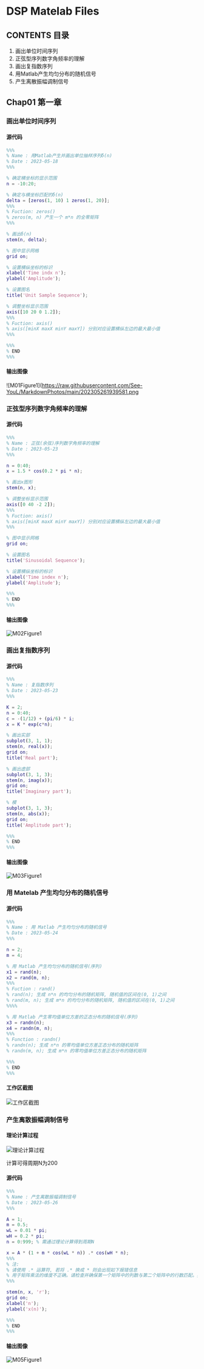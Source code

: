 # DSP Matelab Files

## CONTENTS 目录

1. 画出单位时间序列
2. 正弦型序列数字角频率的理解
3. 画出复指数序列
4. 用Matlab产生均匀分布的随机信号
5. 产生离散振幅调制信号

## Chap01 第一章

### 画出单位时间序列

#### 源代码

```matlab
%%%
% Name : 用Matlab产生并画出单位抽样序列δ(n)
% Date : 2023-05-18
%%%

% 确定横坐标的显示范围
n = -10:20;

% 确定与横坐标匹配的δ(n)
delta = [zeros(1, 10) 1 zeros(1, 20)];
%%%
% Fuction: zeros()
% zeros(m, n) 产生一个 m*n 的全零矩阵
%%%

% 画出δ(n)
stem(n, delta);

% 图中显示网格
grid on;

% 设置横纵坐标的标识
xlabel('Time indx n');
ylabel('Amplitude');

% 设置图名
title('Unit Sample Sequence');

% 调整坐标显示范围
axis([10 20 0 1.2]);
%%%
% Fuction: axis()
% axis([minX maxX minY maxY]) 分别对应设置横纵左边的最大最小值
%%%

%%%
% END
%%%


```

#### 输出图像

![M01Figure1](https://raw.githubusercontent.com/See-YouL/MarkdownPhotos/main/202305261939581.png

### 正弦型序列数字角频率的理解

#### 源代码

```matlab
%%%
% Name : 正弦(余弦)序列数字角频率的理解
% Date : 2023-05-23
%%%

n = 0:40;
x = 1.5 * cos(0.2 * pi * n);

% 画出x图形
stem(n, x);

% 调整坐标显示范围
axis([0 40 -2 2]);
%%%
% Fuction: axis()
% axis([minX maxX minY maxY]) 分别对应设置横纵左边的最大最小值
%%%

% 图中显示网格
grid on;

% 设置图名
title('Sinusoidal Sequence');

% 设置横纵坐标的标识
xlabel('Time index n');
ylabel('Amplitude');

%%%
% END
%%%

```

#### 输出图像

![M02Figure1](https://raw.githubusercontent.com/See-YouL/MarkdownPhotos/main/202305261941177.png)

### 画出复指数序列

#### 源代码

```matlab
%%%
% Name : 复指数序列
% Date : 2023-05-23
%%%

K = 2;
n = 0:40;
c = -(1/12) + (pi/6) * i;
x = K * exp(c*n);

% 画出实部
subplot(3, 1, 1);
stem(n, real(x));
grid on;
title('Real part');

% 画出虚部
subplot(3, 1, 3);
stem(n, imag(x));
grid on;
title('Imaginary part');

% 模
subplot(3, 1, 3);
stem(n, abs(x));
grid on;
title('Amplitude part');

%%%
% END
%%%

```

#### 输出图像

![M03Figure1](https://raw.githubusercontent.com/See-YouL/MarkdownPhotos/main/202305261941547.png)

### 用 Matelab 产生均匀分布的随机信号

#### 源代码

```matlab
%%%
% Name : 用 Matlab 产生均匀分布的随机信号
% Date : 2023-05-24
%%%

n = 2;
m = 4;

% 用 Matlab 产生均匀分布的随机信号(序列)
x1 = rand(n);
x2 = rand(m, n);
%%%
% Fuction : rand()
% rand(n); 生成 n*n 的均匀分布的随机矩阵, 随机值的区间在(0, 1)之间
% rand(m, n); 生成 m*n 的均匀分布的随机矩阵, 随机值的区间在(0, 1)之间
%%%%

% 用 Matlab 产生零均值单位方差的正态分布的随机信号(序列)
x3 = randn(n);
x4 = randn(m, n);
%%%
% Function : randn()
% randn(n); 生成 n*n 的零均值单位方差正态分布的随机矩阵
% randn(m, n); 生成 m*n 的零均值单位方差正态分布的随机矩阵

%%%
% END
%%%

```

#### 工作区截图

![工作区截图](https://raw.githubusercontent.com/See-YouL/MarkdownPhotos/main/202305261943109.png)

### 产生离散振幅调制信号

#### 理论计算过程

![理论计算过程](https://raw.githubusercontent.com/See-YouL/MarkdownPhotos/main/202305261944908.png)

计算可得周期N为200

#### 源代码

```matlab
%%%
% Name : 产生离散振幅调制信号
% Date : 2023-05-26
%%%

A = 1;
m = 0.5;
wL = 0.01 * pi;
wH = 0.2 * pi;
n = 0:999; % 需通过理论计算得到周期N

x = A * (1 + m * cos(wL * n)) .* cos(wH * n);
%%%
% 注:
% 请使用 .* 运算符, 若将 .* 换成 * 则会出现如下报错信息
% 用于矩阵乘法的维度不正确。请检查并确保第一个矩阵中的列数与第二个矩阵中的行数匹配。要执行按元素相乘，请使用 '.*'。
%%%

stem(n, x, 'r');
grid on;
xlabel('n');
ylabel('x(n)');

%%%
% END
%%%

```

#### 输出图像

![M05Figure1](https://raw.githubusercontent.com/See-YouL/MarkdownPhotos/main/202305261944792.png)

